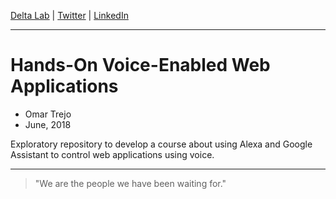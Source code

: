 
[Delta Lab](https://links.deltalab.ai/website) | [Twitter](https://links.deltalab.ai/twitter) | [LinkedIn](https://links.deltalab.ai/linkedin)

---

# Hands-On Voice-Enabled Web Applications

- Omar Trejo
- June, 2018

Exploratory repository to develop a course about using Alexa and Google
Assistant to control web applications using voice.

---

> "We are the people we have been waiting for."
